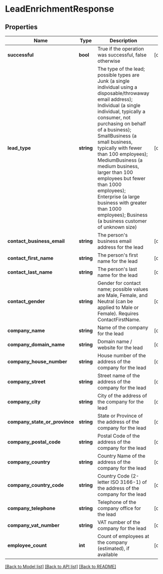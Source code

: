 # LeadEnrichmentResponse

## Properties
Name | Type | Description | Notes
------------ | ------------- | ------------- | -------------
**successful** | **bool** | True if the operation was successful, false otherwise | [optional] 
**lead_type** | **string** | The type of the lead; possible types are Junk (a single individual using a disposable/throwaway email address); Individual (a single individual, typically a consumer, not purchasing on behalf of a business); SmallBusiness (a small business, typically with fewer than 100 employees); MediumBusiness (a medium business, larger than 100 employees but fewer than 1000 employees); Enterprise (a large business with greater than 1000 employees); Business (a business customer of unknown size) | [optional] 
**contact_business_email** | **string** | The person&#39;s business email address for the lead | [optional] 
**contact_first_name** | **string** | The person&#39;s first name for the lead | [optional] 
**contact_last_name** | **string** | The person&#39;s last name for the lead | [optional] 
**contact_gender** | **string** | Gender for contact name; possible values are Male, Female, and Neutral (can be applied to Male or Female).  Requires ContactFirstName. | [optional] 
**company_name** | **string** | Name of the company for the lead | [optional] 
**company_domain_name** | **string** | Domain name / website for the lead | [optional] 
**company_house_number** | **string** | House number of the address of the company for the lead | [optional] 
**company_street** | **string** | Street name of the address of the company for the lead | [optional] 
**company_city** | **string** | City of the address of the company for the lead | [optional] 
**company_state_or_province** | **string** | State or Province of the address of the company for the lead | [optional] 
**company_postal_code** | **string** | Postal Code of the address of the company for the lead | [optional] 
**company_country** | **string** | Country Name of the address of the company for the lead | [optional] 
**company_country_code** | **string** | Country Code (2-letter ISO 3166-1) of the address of the company for the lead | [optional] 
**company_telephone** | **string** | Telephone of the company office for the lead | [optional] 
**company_vat_number** | **string** | VAT number of the company for the lead | [optional] 
**employee_count** | **int** | Count of employees at the company (estimated), if available | [optional] 

[[Back to Model list]](../README.md#documentation-for-models) [[Back to API list]](../README.md#documentation-for-api-endpoints) [[Back to README]](../README.md)


